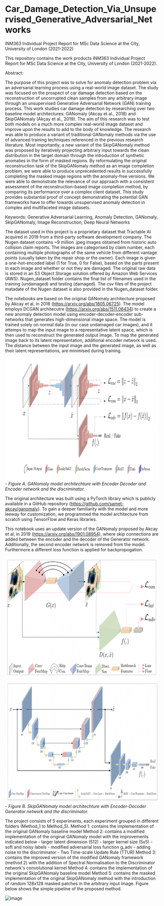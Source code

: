 # Car_Damage_Detection_Via_Unsupervised_Generative_Adversarial_Networks
INM363 Individual Project Report for MSc Data Science at the City, University of London (2021-2022)

This repository contains the work products INM363 Individual Project Report for MSc Data Science at the City, University of London (2021-2022).

Abstract: 

The purpose of this project was to solve for anomaly detection problem via an adversarial learning process using a real-world image dataset. The study was focused on the prospect of car damage detection based on the reconstruction of uncorrupted clean samples from any arbitrary image through an unsupervised Generative Adversarial Network (GAN) training process. This work studies car damage detection by researching over two baseline model architectures: GANomaly (Akcay et al., 2018) and SkipGANomaly (Akçay et al., 2019). The aim of this research was to test both models on a much more complex real-world image dataset and improve upon the results to add to the body of knowledge. The research was able to produce a variant of traditional GANomaly methods via the use of advanced training techniques referenced in the previous research literature. Most importantly, a new variant of the SkipGANomaly method was proposed by iteratively projecting arbitrary input towards the clean distribution in the target domain through the introduction of synthetic anomalies in the form of masked regions. By reformulating the original reconstruction task of the SkipGANomaly method as an image completion problem, we were able to produce unprecedented results in successfully completing the masked image regions with the anomaly-free versions. We were able to demonstrate the relevance of our approach with a consistent assessment of the reconstruction-based image completion method, by comparing its performance over a complex client dataset. This study provides substantial proof of concept demonstrating the potential GAN frameworks have to offer towards unsupervised anomaly detection in complex and multifaceted image datasets. 

Keywords: Generative Adversarial Learning, Anomaly Detection, GANomaly, SkipGANomaly, Image Reconstruction, Deep Neural Networks

The dataset used in this project is a proprietary dataset that Tractable AI acquired in 2019 from a third-party software development company. The Nugen dataset contains ~9 million .jpeg images obtained from historic auto collision claim reports. The images are categorised by claim number, each containing multiple photographs of the same vehicle from different vantage points (usually taken by the repair shop or the owner). Each image is given a one-hot-encoded label (1 for True, 0 for False), based on the parts present in each image and whether or not they are damaged. The original raw data is stored in an S3 Object Storage solution offered by Amazon Web Services (AWS). Nugen_dataset folder contains the final list of filenames used in the training (undamaged) and testing (damaged). The csv files of the project matadate of the Nugen dataset is also provided in the Nugen_dataset folder. 


The notebooks are based on the original GANomaly architecture proposed by Akcay et al, in 2018 (https://arxiv.org/abs/1805.06725). The model employs DCGAN architecutre (https://arxiv.org/abs/1511.06434) to create a new anomaly detection model using encoder-decoder-encoder sub-networks that generates high-dimensional image space. The model is trained solely on normal data (in our case undamaged car images), and it attemps to map the input image to a representative latent space, which is then used to reconstruct the generated output image. To map the generated image back to its latent representation, additional encoder network is used. The distance between the input image and the generated image, as well as their latent representations, are minimised during training.

<img src="model_figures_png/GANomaly.png" width="800" height="400">
- <i>Figure A. GANomaly model architechture with Encoder Decoder and Encoder network and the discriminator. </i>
    
The original architecture was built using a PyTorch library which is publicly available in a GitHub repository (https://github.com/samet-akcay/ganomaly). To gain a deeper familiarity with the model and more leeway for customization, we programmed the model architecture from scratch using TensorFlow and Keras libraries.

This notebook uses an update version of the GANomaly proposed by Akcay et al, in 2019 (https://arxiv.org/abs/1901.08954), where skip connections are added between the encoder and the decoder of the Generator network. Additionally, the second encoder network is removed from the model. Furthermore a different loss function is applied for backpropogation. 

<img src="model_figures_png/SkipGANomaly.png" width="800" height="400">
<img src="model_figures_png/SkipGANomaly2.png" width="800" height="400">
- <i>Figure B. SkipGANomaly model architechture with Encoder-Decoder Generator network and the discriminator. </i>

The project consists of 5 experiments, each experiment grouped in different folders (Method_1 to Method_5). 
Method 1: contains the implementation of the original GANomaly baseline model
Method 2: contains a modified implementation of the original GANomaly model with the improvements indicated below
    - larger latent dimension (512)
    - larger kernel size (5x5)
    - soft and noisy labels
    - modified adversarial loss function g_adv
    - adding noise to the discriminator
    - Two Time-scale Update Rule (TTUR)
Method 3: contains the improved version of the modified GANomaly framework (method 2) with the addition of Spectral Normalisation to the Discriminator network's convolutional kernel
Method 4: contains the implementation of the original SkipGANomaly baseline model
Method 5: contains the masked implementation of the original SkipGANomaly method with the introduction of random 128x128 masked patches in the arbitrary input image. Figure below shows the simple pipeline of the proposed method. 

<img width="800" alt="image" src="https://user-images.githubusercontent.com/27391785/211730896-ebdabfd5-7c72-4908-b977-e7077ac3cea1.png">

